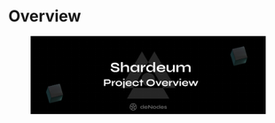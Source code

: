 # Overview

<figure><img src="../.gitbook/assets/Massa Overview-1 (1).png" alt=""><figcaption></figcaption></figure>



